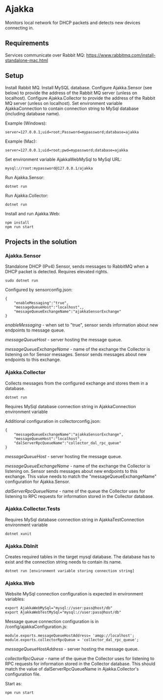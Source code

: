 # Ajakka
Monitors local network for DHCP packets and detects new devices connecting in.

## Requirements
Services communicate over Rabbit MQ: https://www.rabbitmq.com/install-standalone-mac.html

## Setup
Install Rabbit MQ.
Install MySQL database.
Configure Ajakka.Sensor (see below) to provide the address of the Rabbit MQ server (unless on localhost).
Configure Ajakka.Collector to provide the address of the Rabbit MQ server (unless on localhost).
Set environment variable AjakkaConnection to contain connection string to MySql database (including database name). 

Example (Windows):
~~~~
server=127.0.0.1;uid=root;Password=mypassword;database=ajakka
~~~~
Example (Mac):
~~~~
server=127.0.0.1;uid=root;pwd=mypassword;database=ajakka
~~~~

Set environment variable AjakkaWebMySql to MySql URL:
~~~~
mysql://root:mypassword@127.0.0.1/ajakka
~~~~

Run Ajakka.Sensor:
~~~~
dotnet run
~~~~

Run Ajakka.Collector:
~~~~
dotnet run
~~~~

Install and run Ajakka.Web:
~~~~
npm install
npm run start
~~~~

## Projects in the solution
### Ajakka.Sensor
Standalone DHCP (IPv4) Sensor, sends messages to RabbitMQ when a DHCP packet is detected. Requires elevated rights.
~~~~
sudo dotnet run 
~~~~

Configured by sensorconfig.json:
~~~~
{
    "enableMessaging":"true",
    "messageQueueHost":"localhost",,
    "messageQueueExchangeName":"ajakkaSensorExchange"
}
~~~~

*enableMessaging* - when set to "true", sensor sends information about new endpoints to message queue.

*messageQueueHost* - server hosting the message queue.

*messageQueueExchangeName* - name of the exchange the Collector is listening on for Sensor messages. Sensor sends messages about new endpoints to this exchange.

### Ajakka.Collector
Collects messages from the configured exchange and stores them in a database.

~~~~
dotnet run
~~~~

Requires MySql database connection string in AjakkaConnection environment variable

Additional configuration in collectorconfig.json:
~~~~
{
    "messageQueueExchangeName":"ajakkaSensorExchange",
    "messageQueueHost":"localhost",
    "dalServerRpcQueueName":"collector_dal_rpc_queue"
}
~~~~

*messageQueueHost* - server hosting the message queue.

*messageQueueExchangeName* - name of the exchange the Collector is listening on. Sensor sends messages about new endpoints to this exchange. This value needs to match the "messageQueueExchangeName" configuration for Ajakka.Sensor.

*dalServerRpcQueueName* - name of the queue the Collector uses for listening to RPC requests for information stored in the Collector database.

### Ajakka.Collector.Tests
Requires MySql database connection string in AjakkaTestConnection environment variable

~~~~
dotnet xunit
~~~~

### Ajakka.DbInit
Creates required tables in the target mysql database. The database has to exist and the connection string needs to contain its name.
~~~~
dotnet run [environment variable storing connection string]
~~~~

### Ajakka.Web
Website
MySql connection configuration is expected in environment variables:

~~~~
export AjakkaWebMySql="mysql://user:pass@host/db"
export AjakkaWebTestMySql="mysql://user:pass@host/db"
~~~~

Message queue connection configuration is in /config/ajakkaConfiguration.js:

~~~~
module.exports.messageQueueHostAddress= 'amqp://localhost';
module.exports.collectorRpcQueue = 'collector_dal_rpc_queue';
~~~~

*messageQueueHostAddress* - server hosting the message queue.

*collectorRpcQueue* - name of the queue the Collector uses for listening to RPC requests for information stored in the Collector database. This should match the value of dalServerRpcQueueName in Ajakka.Collector's configuration file.

Start as:
~~~~
npm run start
~~~~
